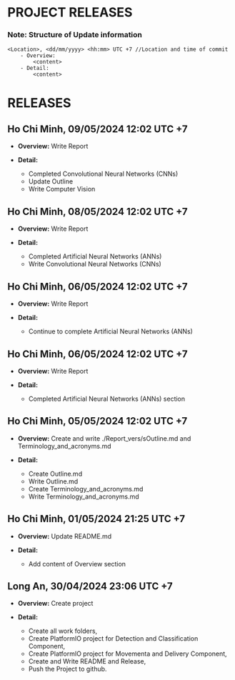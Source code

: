 # PROJECT RELEASES 

### Note: Structure of Update information
    <Location>, <dd/mm/yyyy> <hh:mm> UTC +7 //Location and time of commit
        - Overview:                         
            <content>
        - Detail:
            <content>  

# RELEASES
## Ho Chi Minh, 09/05/2024 12:02 UTC +7
- **Overview:**
    Write Report

- **Detail:**  
    - Completed Convolutional Neural Networks (CNNs) 
    - Update Outline
    - Write Computer Vision 

## Ho Chi Minh, 08/05/2024 12:02 UTC +7
- **Overview:**
    Write Report

- **Detail:**  
    - Completed Artificial Neural Networks (ANNs)
    - Write Convolutional Neural Networks (CNNs)

## Ho Chi Minh, 06/05/2024 12:02 UTC +7
- **Overview:**
    Write Report

- **Detail:**  
    - Continue to complete Artificial Neural Networks (ANNs) 
## Ho Chi Minh, 06/05/2024 12:02 UTC +7
- **Overview:**
    Write Report

- **Detail:**  
    - Completed Artificial Neural Networks (ANNs) section

## Ho Chi Minh, 05/05/2024 12:02 UTC +7
- **Overview:**
    Create and write ./Report_vers/sOutline.md and Terminology_and_acronyms.md

- **Detail:**  
    - Create Outline.md
    - Write Outline.md
    - Create Terminology_and_acronyms.md
    - Write Terminology_and_acronyms.md

## Ho Chi Minh, 01/05/2024 21:25 UTC +7
- **Overview:**
    Update README.md

- **Detail:**  
    - Add content of Overview section

## Long An, 30/04/2024 23:06 UTC +7 
- **Overview:**
    Create project 

- **Detail:**  
    - Create all work folders,  
    - Create PlatformIO project for Detection and Classification Component,  
    - Create PlatformIO project for Movementa and Delivery Component,  
    - Create and Write README and Release,  
    - Push the Project to github.
